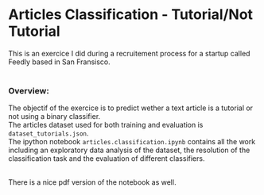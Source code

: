 # Articles Classification - Tutorial/Not Tutorial

This is an exercice I did during a recruitement process for a startup called Feedly based in San Fransisco.<br><br>

### Overview:
The objectif of the exercice is to predict wether a text article is a tutorial or not using a binary classifier.<br>
The articles dataset used for both training and evaluation is ```dataset_tutorials.json```.<br>
The ipython notebook ```articles.classification.ipynb``` contains all the work including an exploratory data analysis of the dataset, the resolution of the classification task and the evaluation of different classifiers.<br><br>

There is a nice pdf version of the notebook as well.

